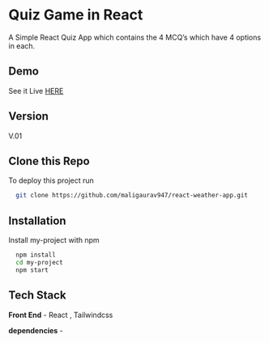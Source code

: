 
# Quiz Game in React

A Simple React Quiz App which contains the 4 MCQ’s which have 4 options in each.



## Demo

See it Live [HERE](https://maligaurav947.github.io/react-weather-app/) 


## Version

V.01
## Clone this Repo

To deploy this project run

```bash
  git clone https://github.com/maligaurav947/react-weather-app.git
```


## Installation

Install my-project with npm

```bash
  npm install
  cd my-project
  npm start
```
    
## Tech Stack

**Front End** - React , Tailwindcss 

**dependencies** - 
